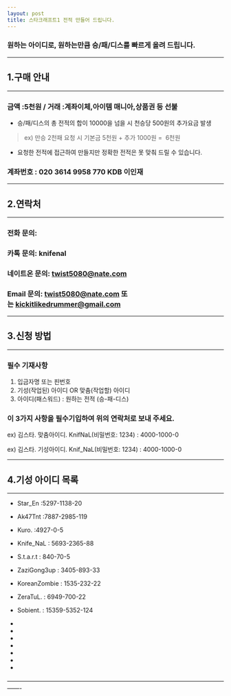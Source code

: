 ```yaml
---
layout: post
title: 스타크래프트1 전적 만들어 드립니다.
---
```



###  원하는 아이디로, 원하는만큼 승/패/디스를 빠르게 올려 드립니다. 
  
  

  
  
***
## 1.구매 안내
***

### 금액 :5천원 / 거래 :계좌이체,아이템 매니아,상품권 등 선불 

 * 승/패/디스의 총 전적의 합이 10000을 넘을 시 천승당 500원의 추가요금 발생 
  > ex) 만승 2천패 요청 시 기본금 5천원 + 추가 1000원 =  6천원  
  
 * 요청한 전적에 접근하여 만들지만 정확한 전적은 못 맞춰 드릴 수 있습니다.

### 계좌번호 : 020 3614 9958 770 KDB 이인재 

  

***

## 2.연락처

***


### 전화 문의: 

### 카톡 문의: knifenal

### 네이트온 문의: twist5080@nate.com

### Email 문의: [twist5080@nate.com](mailto:twist5080@nate.com) 또는 [kickitlikedrummer@gmail.com](mailto:kickitlikedrummer@gmail.com)
    
    
  
***
## 3.신청 방법 

***


### 필수 기재사항

1. 입금자명 또는 핀번호
2. 기성(작업된) 아이디 OR 맞춤(작업할) 아이디
3. 아이디(패스워드) : 원하는 전적 (승-패-디스)

### 이 3가지 사항을 필수기입하여 위의 연락처로 보내 주세요.

ex) 김스타. 맞춤아이디. KnifNaL(비밀번호: 1234) : 4000-1000-0 

ex) 김스타. 기성아이디. Knif_NaL(비밀번호: 1234) : 4000-1000-0 

       
  
***
## 4.기성 아이디 목록
***

* Star_En :5297-1138-20

* Ak47Tnt :7887-2985-119 

* Kuro. :4927-0-5

* Knife_NaL : 5693-2365-88

* S.t.a.r.t : 840-70-5  

* ZaziGong3up : 3405-893-33

* KoreanZombie : 1535-232-22

* ZeraTuL. : 6949-700-22

* Sobient. : 15359-5352-124

* 

* 

* 

* 

* 

* 

* 

——————————————————————————————————————-
